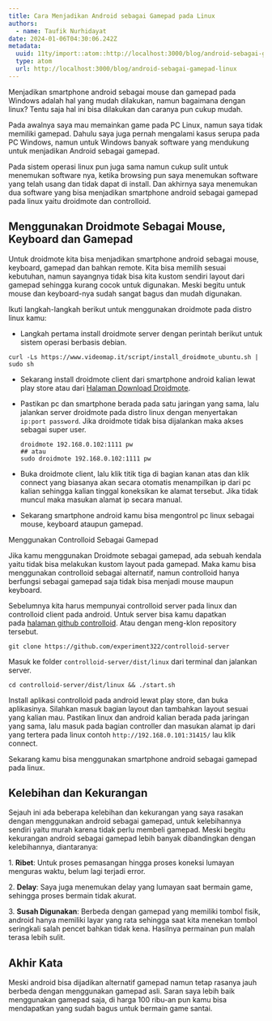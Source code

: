 ```yaml
---
title: Cara Menjadikan Android sebagai Gamepad pada Linux
authors:
  - name: Taufik Nurhidayat
date: 2024-01-06T04:30:06.242Z
metadata:
  uuid: 11ty/import::atom::http://localhost:3000/blog/android-sebagai-gamepad-linux
  type: atom
  url: http://localhost:3000/blog/android-sebagai-gamepad-linux
---
```

Menjadikan smartphone android sebagai mouse dan gamepad pada Windows adalah hal yang mudah dilakukan, namun bagaimana dengan linux? Tentu saja hal ini bisa dilakukan dan caranya pun cukup mudah.

Pada awalnya saya mau memainkan game pada PC Linux, namun saya tidak memiliki gamepad. Dahulu saya juga pernah mengalami kasus serupa pada PC Windows, namun untuk Windows banyak software yang mendukung untuk menjadikan Android sebagai gamepad.

Pada sistem operasi linux pun juga sama namun cukup sulit untuk menemukan software nya, ketika browsing pun saya menemukan software yang telah usang dan tidak dapat di install. Dan akhirnya saya menemukan dua software yang bisa menjadikan smartphone android sebagai gamepad pada linux yaitu droidmote dan controlloid.

## **Menggunakan Droidmote Sebagai Mouse, Keyboard dan Gamepad**

Untuk droidmote kita bisa menjadikan smartphone android sebagai mouse, keyboard, gamepad dan bahkan remote. Kita bisa memilih sesuai kebutuhan, namun sayangnya tidak bisa kita kustom sendiri layout dari gamepad sehingga kurang cocok untuk digunakan. Meski begitu untuk mouse dan keyboard-nya sudah sangat bagus dan mudah digunakan.

Ikuti langkah-langkah berikut untuk menggunakan droidmote pada distro linux kamu:

-   Langkah pertama install droidmote server dengan perintah berikut untuk sistem operasi berbasis debian.
    

```
curl -Ls https://www.videomap.it/script/install_droidmote_ubuntu.sh | sudo sh
```

-   Sekarang install droidmote client dari smartphone android kalian lewat play store atau dari [Halaman Download Droidmote](https://www.videomap.it/download.htm).
    
-   Pastikan pc dan smartphone berada pada satu jaringan yang sama, lalu jalankan server droidmote pada distro linux dengan menyertakan `ip:port password`. Jika droidmote tidak bisa dijalankan maka akses sebagai super user.
    
    ```
    droidmote 192.168.0.102:1111 pw
    ## atau
    sudo droidmote 192.168.0.102:1111 pw
    ```
    

-   Buka droidmote client, lalu klik titik tiga di bagian kanan atas dan klik connect yang biasanya akan secara otomatis menampilkan ip dari pc kalian sehingga kalian tinggal koneksikan ke alamat tersebut. Jika tidak muncul maka masukan alamat ip secara manual.
    
-   Sekarang smartphone android kamu bisa mengontrol pc linux sebagai mouse, keyboard ataupun gamepad.
    

Menggunakan Controlloid Sebagai Gamepad

Jika kamu menggunakan Droidmote sebagai gamepad, ada sebuah kendala yaitu tidak bisa melakukan kustom layout pada gamepad. Maka kamu bisa menggunakan controlloid sebagai alternatif, namun controlloid hanya berfungsi sebagai gamepad saja tidak bisa menjadi mouse maupun keyboard.

Sebelumnya kita harus mempunyai controlloid server pada linux dan controlloid client pada android. Untuk server bisa kamu dapatkan pada [halaman github controlloid](https://github.com/experiment322/controlloid-server). Atau dengan meng-klon repository tersebut.

```
git clone https://github.com/experiment322/controlloid-server
```

Masuk ke folder `controlloid-server/dist/linux` dari terminal dan jalankan server.

```
cd controlloid-server/dist/linux && ./start.sh
```

Install aplikasi controlloid pada android lewat play store, dan buka aplikasinya. Silahkan masuk bagian layout dan tambahkan layout sesuai yang kalian mau. Pastikan linux dan android kalian berada pada jaringan yang sama, lalu masuk pada bagian controller dan masukan alamat ip dari yang tertera pada linux contoh `http://192.168.0.101:31415/` lau klik connect.

Sekarang kamu bisa menggunakan smartphone android sebagai gamepad pada linux.

## Kelebihan dan Kekurangan

Sejauh ini ada beberapa kelebihan dan kekurangan yang saya rasakan dengan menggunakan android sebagai gamepad, untuk kelebihannya sendiri yaitu murah karena tidak perlu membeli gamepad. Meski begitu kekurangan android sebagai gamepad lebih banyak dibandingkan dengan kelebihannya, diantaranya:

1\. **Ribet**: Untuk proses pemasangan hingga proses koneksi lumayan menguras waktu, belum lagi terjadi error.

2\. **Delay**: Saya juga menemukan delay yang lumayan saat bermain game, sehingga proses bermain tidak akurat.

3\. **Susah Digunakan**: Berbeda dengan gamepad yang memiliki tombol fisik, android hanya memiliki layar yang rata sehingga saat kita menekan tombol seringkali salah pencet bahkan tidak kena. Hasilnya permainan pun malah terasa lebih sulit.

## Akhir Kata

Meski android bisa dijadikan alternatif gamepad namun tetap rasanya jauh berbeda dengan menggunakan gamepad asli. Saran saya lebih baik menggunakan gamepad saja, di harga 100 ribu-an pun kamu bisa mendapatkan yang sudah bagus untuk bermain game santai.